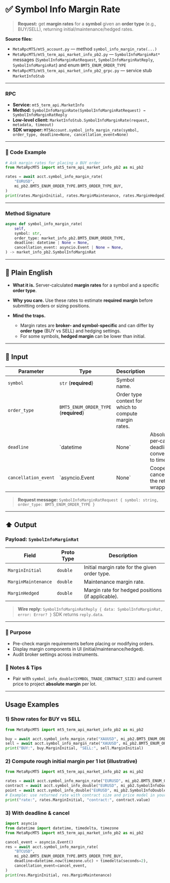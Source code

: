 # ✅ Symbol Info Margin Rate

> **Request:** get **margin rates** for a **symbol** given an **order type** (e.g., BUY/SELL), returning initial/maintenance/hedged rates.

**Source files:**

* `MetaRpcMT5/mt5_account.py` — method `symbol_info_margin_rate(...)`
* `MetaRpcMT5/mt5_term_api_market_info_pb2.py` — `SymbolInfoMarginRat*` messages (`SymbolInfoMarginRatRequest`, `SymbolInfoMarginRatReply`, `SymbolInfoMarginRat`) and enum `BMT5_ENUM_ORDER_TYPE`
* `MetaRpcMT5/mt5_term_api_market_info_pb2_grpc.py` — service stub `MarketInfoStub`

---

### RPC

* **Service:** `mt5_term_api.MarketInfo`
* **Method:** `SymbolInfoMarginRate(SymbolInfoMarginRatRequest) → SymbolInfoMarginRatReply`
* **Low-level client:** `MarketInfoStub.SymbolInfoMarginRate(request, metadata, timeout)`
* **SDK wrapper:** `MT5Account.symbol_info_margin_rate(symbol, order_type, deadline=None, cancellation_event=None)`

---

### 🔗 Code Example

```python
# Ask margin rates for placing a BUY order
from MetaRpcMT5 import mt5_term_api_market_info_pb2 as mi_pb2

rates = await acct.symbol_info_margin_rate(
    "EURUSD",
    mi_pb2.BMT5_ENUM_ORDER_TYPE.BMT5_ORDER_TYPE_BUY,
)
print(rates.MarginInitial, rates.MarginMaintenance, rates.MarginHedged)
```

---

### Method Signature

```python
async def symbol_info_margin_rate(
    self,
    symbol: str,
    order_type: market_info_pb2.BMT5_ENUM_ORDER_TYPE,
    deadline: datetime | None = None,
    cancellation_event: asyncio.Event | None = None,
) -> market_info_pb2.SymbolInfoMarginRat
```

---

## 💬 Plain English

* **What it is.** Server-calculated **margin rates** for a symbol and a specific **order type**.
* **Why you care.** Use these rates to estimate **required margin** before submitting orders or sizing positions.
* **Mind the traps.**

  * Margin rates are **broker- and symbol-specific** and can differ by **order type** (BUY vs SELL) and hedging settings.
  * For some symbols, **hedged margin** can be lower than initial.

---

## 🔽 Input

| Parameter            | Type                                  | Description                                           |                                                    |   |
| -------------------- | ------------------------------------- | ----------------------------------------------------- | -------------------------------------------------- | - |
| `symbol`             | `str` (**required**)                  | Symbol name.                                          |                                                    |   |
| `order_type`         | `BMT5_ENUM_ORDER_TYPE` (**required**) | Order type context for which to compute margin rates. |                                                    |   |
| `deadline`           | \`datetime                            | None\`                                                | Absolute per‑call deadline → converted to timeout. |   |
| `cancellation_event` | \`asyncio.Event                       | None\`                                                | Cooperative cancel for the retry wrapper.          |   |

> **Request message:** `SymbolInfoMarginRatRequest { symbol: string, order_type: BMT5_ENUM_ORDER_TYPE }`

---

## ⬆️ Output

### Payload: `SymbolInfoMarginRat`

| Field               | Proto Type | Description                                       |
| ------------------- | ---------- | ------------------------------------------------- |
| `MarginInitial`     | `double`   | Initial margin rate for the given order type.     |
| `MarginMaintenance` | `double`   | Maintenance margin rate.                          |
| `MarginHedged`      | `double`   | Margin rate for hedged positions (if applicable). |

> **Wire reply:** `SymbolInfoMarginRatReply { data: SymbolInfoMarginRat, error: Error? }`
> SDK returns `reply.data`.

---

### 🎯 Purpose

* Pre-check margin requirements before placing or modifying orders.
* Display margin components in UI (initial/maintenance/hedged).
* Audit broker settings across instruments.

### 🧩 Notes & Tips

* Pair with `symbol_info_double(SYMBOL_TRADE_CONTRACT_SIZE)` and current price to project **absolute margin** per lot.
---

## Usage Examples

### 1) Show rates for BUY vs SELL

```python
from MetaRpcMT5 import mt5_term_api_market_info_pb2 as mi_pb2

buy = await acct.symbol_info_margin_rate("XAUUSD", mi_pb2.BMT5_ENUM_ORDER_TYPE.BMT5_ORDER_TYPE_BUY)
sell = await acct.symbol_info_margin_rate("XAUUSD", mi_pb2.BMT5_ENUM_ORDER_TYPE.BMT5_ORDER_TYPE_SELL)
print("BUY:", buy.MarginInitial, "SELL:", sell.MarginInitial)
```

### 2) Compute rough initial margin per 1 lot (illustrative)

```python
from MetaRpcMT5 import mt5_term_api_market_info_pb2 as mi_pb2

rates = await acct.symbol_info_margin_rate("EURUSD", mi_pb2.BMT5_ENUM_ORDER_TYPE.BMT5_ORDER_TYPE_BUY)
contract = await acct.symbol_info_double("EURUSD", mi_pb2.SymbolInfoDoubleProperty.SYMBOL_TRADE_CONTRACT_SIZE)
point = await acct.symbol_info_double("EURUSD", mi_pb2.SymbolInfoDoubleProperty.SYMBOL_POINT)
# Example: use returned rate with contract size and price model in your app logic
print("rate:", rates.MarginInitial, "contract:", contract.value)
```

### 3) With deadline & cancel

```python
import asyncio
from datetime import datetime, timedelta, timezone
from MetaRpcMT5 import mt5_term_api_market_info_pb2 as mi_pb2

cancel_event = asyncio.Event()
res = await acct.symbol_info_margin_rate(
    "BTCUSD",
    mi_pb2.BMT5_ENUM_ORDER_TYPE.BMT5_ORDER_TYPE_BUY,
    deadline=datetime.now(timezone.utc) + timedelta(seconds=2),
    cancellation_event=cancel_event,
)
print(res.MarginInitial, res.MarginMaintenance)
```
